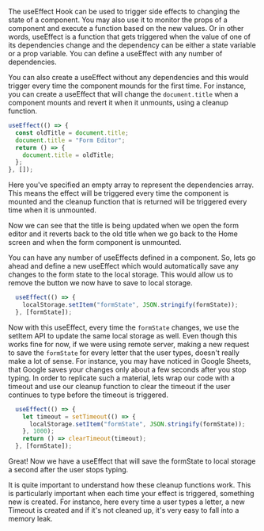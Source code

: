 The useEffect Hook can be used to trigger side effects to changing the state of a component. You may also use it to monitor the props of a component and execute a function based on the new values. Or in other words, useEffect is a function that gets triggered when the value of one of its dependencies change and the dependency can be either a state variable or a prop variable. You can define a useEffect with any number of dependencies.

You can also create a useEffect without any dependencies and this would trigger every time the component mounds for the first time. For instance, you can create a useEffect that will change the `document.title` when a component mounts and revert it when it unmounts, using a cleanup function.


```js
useEffect(() => {
  const oldTitle = document.title;
  document.title = "Form Editor";
  return () => {
    document.title = oldTitle;
  };
}, []);
```

Here you've specified an empty array to represent the dependencies array. This means the effect will be triggered every time the component is mounted and the cleanup function that is returned will be triggered every time when it is unmounted.

Now we can see that the title is being updated when we open the form editor and it reverts back to the old title when we go back to the Home screen and when the form component is unmounted.

You can have any number of useEffects defined in a component. So, lets go ahead and define a new useEffect which would automatically save any changes to the form state to the local storage. This would allow us to remove the button we now have to save to local storage.

```js
  useEffect(() => {
    localStorage.setItem("formState", JSON.stringify(formState));
  }, [formState]);
```

Now with this useEffect, every time the `formState` changes, we use the setItem API to update the same local storage as well. Even though this works fine for now, if we were using remote server, making a new request to save the `formState` for every letter that the user types, doesn't really make a lot of sense. For instance, you may have noticed in Google Sheets, that Google saves your changes only about a few seconds after you stop typing. In order to replicate such a material, lets wrap our code with a timeout and use our cleanup function to clear the timeout if the user continues to type before the timeout is triggered.

```js
  useEffect(() => {
    let timeout = setTimeout(() => {
      localStorage.setItem("formState", JSON.stringify(formState));
    }, 1000);
    return () => clearTimeout(timeout);
  }, [formState]);
```

Great! Now we have a useEffect that will save the formState to local storage a second after the user stops typing.

It is quite important to understand how these cleanup functions work. This is particularly important when each time your effect is triggered, something new is created. For instance, here every time a user types a letter, a new Timeout is created and if it's not cleaned up, it's very easy to fall into a memory leak.